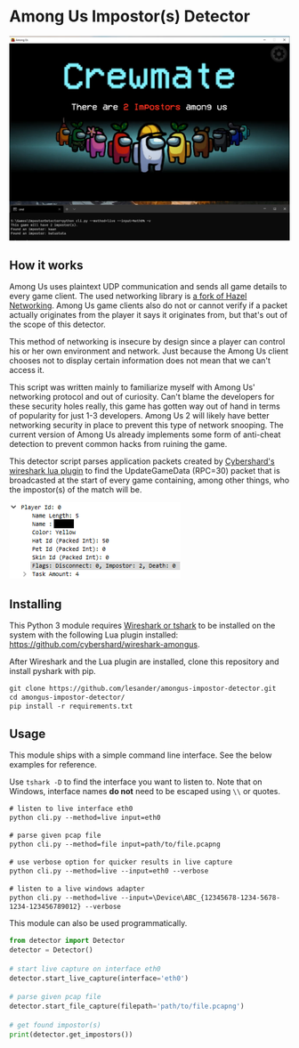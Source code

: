 # Among Us Impostor(s) Detector
<img src="cover.png" width=750>

## How it works
Among Us uses plaintext UDP communication and sends all game details to every game client. The used networking library is [a fork of Hazel Networking](https://github.com/willardf/Hazel-Networking). Among Us game clients also do not or cannot verify if a packet actually originates from the player it says it originates from, but that's out of the scope of this detector. 

This method of networking is insecure by design since a player can control his or her own environment and network. Just because the Among Us client chooses not to display certain information does not mean that we can't access it. 

This script was written mainly to familiarize myself with Among Us' networking protocol and out of curiosity. Can't blame the developers for these security holes really, this game has gotten way out of hand in terms of popularity for just 1-3 developers. Among Us 2 will likely have better networking security in place to prevent this type of network snooping. The current version of Among Us already implements some form of anti-cheat detection to prevent common hacks from ruining the game.

This detector script parses application packets created by [Cybershard's wireshark lua plugin](https://github.com/cybershard/wireshark-amongus) to find the UpdateGameData (RPC=30) packet that is broadcasted at the start of every game containing, among other things, who the impostor(s) of the match will be.

![](image.png)

## Installing
This Python 3 module requires [Wireshark or tshark](https://www.wireshark.org/) to be
installed on the system with the following Lua plugin installed:
https://github.com/cybershard/wireshark-amongus.

After Wireshark and the Lua plugin are installed, clone this repository and
install pyshark with pip.
```shell
git clone https://github.com/lesander/amongus-impostor-detector.git
cd amongus-impostor-detector/
pip install -r requirements.txt
```

## Usage
This module ships with a simple command line interface. See the below
examples for reference.

Use `tshark -D` to find the interface you want to listen to. Note that
on Windows, interface names **do not** need to be escaped using `\\` or quotes.

```shell
# listen to live interface eth0
python cli.py --method=live input=eth0

# parse given pcap file
python cli.py --method=file input=path/to/file.pcapng

# use verbose option for quicker results in live capture
python cli.py --method=live --input=eth0 --verbose

# listen to a live windows adapter
python cli.py --method=live --input=\Device\ABC_{12345678-1234-5678-1234-123456789012} --verbose
```

This module can also be used programmatically.

```python
from detector import Detector
detector = Detector()

# start live capture on interface eth0
detector.start_live_capture(interface='eth0')

# parse given pcap file
detector.start_file_capture(filepath='path/to/file.pcapng')

# get found impostor(s)
print(detector.get_impostors())
```
